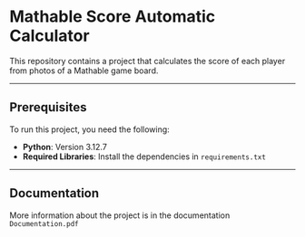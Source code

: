 # Mathable Score Automatic Calculator

This repository contains a project that calculates the score of each player from photos of a Mathable game board.

---

## Prerequisites

To run this project, you need the following:

- **Python**: Version 3.12.7
- **Required Libraries**: Install the dependencies in `requirements.txt`

---

## Documentation

More information about the project is in the documentation `Documentation.pdf`